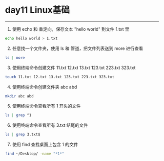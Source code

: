 # day11 Linux基础

---
1. 使用 echo 和 重定向，保存文本 "hello world" 到文件 1.txt 里

```bash
echo hello world > 1.txt
```

2. 任意找一个文件夹，使用 ls 和 管道，把文件列表送到 more 进行查看

```bash
ls | more
```

3. 使用终端命令创建文件 11.txt 12.txt 13.txt 123.txt 223.txt 323.txt

```bash
touch 11.txt 12.txt 13.txt 123.txt 223.txt 323.txt
```

4. 使用终端命令创建文件夹 abc abd

```bash
mkdir abc abd
```

5. 使用终端命令查看所有 1 开头的文件

```bash
ls | grep ^1
```

6. 使用终端命令查看所有 3.txt 结尾的文件

```bash
ls | grep 3.txt$
```

7. 使用 find 查找桌面上包含 1 的文件

```bash
find ~/Desktop/ -name "*1*"
```
